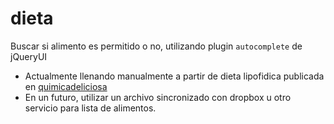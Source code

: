dieta
=====

Buscar si alimento es permitido o no, utilizando plugin `autocomplete` de jQueryUI

- Actualmente llenando manualmente a partir de dieta lipofidica publicada en [quimicadeliciosa](http://quimicadeliciosa.blogspot.com/2014/06/la-dieta-lipofidica.html)
- En un futuro, utilizar un archivo sincronizado con dropbox u otro servicio para lista de alimentos.

